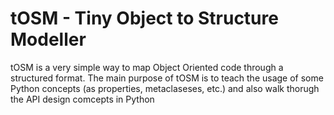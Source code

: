 tOSM - Tiny Object to Structure Modeller
=========================================

tOSM is a very simple way to map Object Oriented code through a structured format. The main purpose of tOSM is to teach the usage of some Python concepts (as properties, metaclaseses, etc.) and also walk thorugh the API design comcepts in Python


